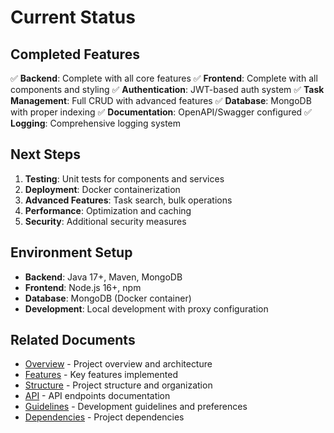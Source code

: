 # Current Status

## Completed Features
✅ **Backend**: Complete with all core features
✅ **Frontend**: Complete with all components and styling
✅ **Authentication**: JWT-based auth system
✅ **Task Management**: Full CRUD with advanced features
✅ **Database**: MongoDB with proper indexing
✅ **Documentation**: OpenAPI/Swagger configured
✅ **Logging**: Comprehensive logging system

## Next Steps
1. **Testing**: Unit tests for components and services
2. **Deployment**: Docker containerization
3. **Advanced Features**: Task search, bulk operations
4. **Performance**: Optimization and caching
5. **Security**: Additional security measures

## Environment Setup
- **Backend**: Java 17+, Maven, MongoDB
- **Frontend**: Node.js 16+, npm
- **Database**: MongoDB (Docker container)
- **Development**: Local development with proxy configuration

## Related Documents
- [Overview](overview.md) - Project overview and architecture
- [Features](features.md) - Key features implemented
- [Structure](structure.md) - Project structure and organization
- [API](api.md) - API endpoints documentation
- [Guidelines](guidelines.md) - Development guidelines and preferences
- [Dependencies](dependencies.md) - Project dependencies 